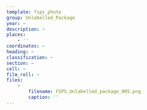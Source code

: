 ```yaml
---
template: fsps_photo
group: Unlabelled_Package
year: ~
description: ~
places:
    - ''
coordinates: ~
heading: ~
classification: ~
section: ~
cell: ~
film_roll: ~
files:
    -
        filename: FSPS_Unlabelled_package_005.png
        caption: ''
---
```

